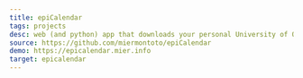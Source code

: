 ```yaml
---
title: epiCalendar
tags: projects
desc: web (and python) app that downloads your personal University of Oviedo calendar in ICS or CSV format.
source: https://github.com/miermontoto/epiCalendar
demo: https://epicalendar.mier.info
target: epicalendar
---
```

